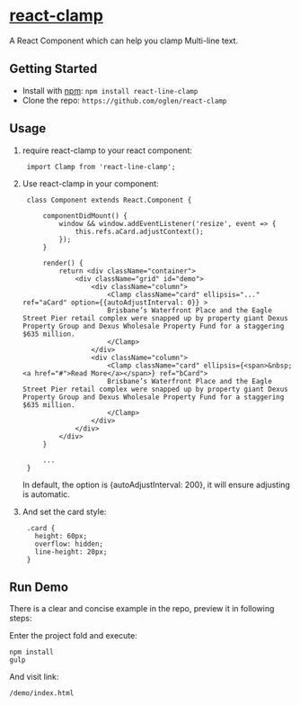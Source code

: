 # [react-clamp](https://github.com/oglen/react-clamp)

A React Component which can help you clamp Multi-line text.

## Getting Started

* Install with [npm](https://npmjs.org): `npm install react-line-clamp`
* Clone the repo: `https://github.com/oglen/react-clamp`

## Usage

1. require react-clamp to your react component:

        import Clamp from 'react-line-clamp';

2. Use react-clamp in your component:

        class Component extends React.Component {

            componentDidMount() {
                window && window.addEventListener('resize', event => {
                    this.refs.aCard.adjustContext();
                });
            }

            render() {
                return <div className="container">
                    <div className="grid" id="demo">
                        <div className="column">
                            <Clamp className="card" ellipsis="..." ref="aCard" option={{autoAdjustInterval: 0}} >
                            Brisbane’s Waterfront Place and the Eagle Street Pier retail complex were snapped up by property giant Dexus Property Group and Dexus Wholesale Property Fund for a staggering $635 million.
                            </Clamp>
                        </div>
                        <div className="column">
                            <Clamp className="card" ellipsis={<span>&nbsp;<a href="#">Read More</a></span>} ref="bCard">
                            Brisbane’s Waterfront Place and the Eagle Street Pier retail complex were snapped up by property giant Dexus Property Group and Dexus Wholesale Property Fund for a staggering $635 million.
                            </Clamp>
                        </div>
                    </div>
                </div>
            }

            ...
        }
    In default, the option is {autoAdjustInterval: 200}, it will ensure adjusting is automatic.

3. And set the card style:

        .card {
          height: 60px;
          overflow: hidden;
          line-height: 20px;
        }

## Run Demo

There is a clear and concise example in the repo, preview it in following steps:

Enter the project fold and execute:

    npm install
    gulp

And visit link:

    /demo/index.html
